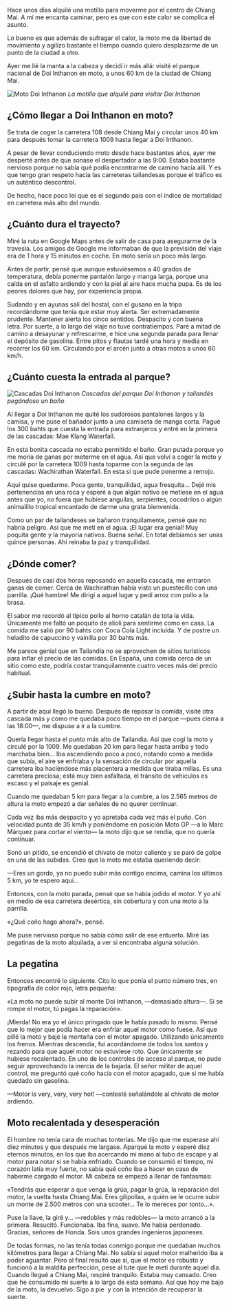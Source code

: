 Hace unos días alquilé una motillo para moverme por el centro de Chiang Mai. A mí me encanta caminar, pero es que con este calor se complica el asunto.

Lo bueno es que además de sufragar el calor, la moto me da libertad de movimiento y agilizo bastante el tiempo cuando quiero desplazarme de un punto de la ciudad a otro.

Ayer me lié la manta a la cabeza y decidí ir más allá: visité el parque nacional de Doi Inthanon en moto, a unos 60 km de la ciudad de Chiang Mai.

![Moto Doi Inthanon](https://lh3.googleusercontent.com/keNnsJPzF9tz8XpErEpFFZ6xYRuIVaKOl2S7mVd2mFA8CwRPn2_fbUuElCj2oIrUuDpWgQV7sx8YcCorj59-fptYGXkMbu4iKnFCtYRupk-zfvNGvLkQVzbg--E2jcHUIFcU4xL_PsGK1hAzEkICVlLOuAFvZzbmK3hpi4QVmokJ3L-OkZzw1r8HrUvH8SO77CMSFR90JmEp7GqR-FGg0cQIemTeM6WXbBs-dBAIvhKNirbXrOwaLrQc77r3Qdhkm08useoSKrEdea0crWqc84COaJho0w1pzxAO0Y6gN8JZ6JQXB2Wtp0j2S19hli-5EwwlNWIzqqVhhr59Kogoxk4JkgfEJsNJ_V5b6__2scs2OBdInaZmsKFmMch3n6ns8rX9xlLJxvPSk9mALOX74-vf_eYfEytsLTCDPpI3F4XTE5KvsZmgOXJqyyB8pixnIzQwoXWBIgM9GvTdI4OtSpI-_toK-8Uq4WYxQUM-MTuXczm04jwxnBC-LvI05_Bm7u39eO9ogIREcGQ_MHaFD07-c5Az-XQEX6n_1T0lKzsFbugHc4beZfOmSKtsQQajCY_rNE0Qzo9HoaWB78IG-WLomQQyNnu02nxiP_XiJGrEt0PoxfdbSH1CzPd2gbEHSweradJEaeNyuKLYsoyvCtmu9zmskbOSS_QNMhGh_khk78E=w800-no)
*La motillo que alquilé para visitar Doi Inthanon*

## ¿Cómo llegar a Doi Inthanon en moto?

Se trata de coger la carretera 108 desde Chiang Mai y circular unos 40 km para después tomar la carretera 1009 hasta llegar a Doi Inthanon.

A pesar de llevar conduciendo moto desde hace bastantes años, ayer me desperté antes de que sonase el despertador a las 9:00. Estaba bastante nervioso porque no sabía qué podía encontrarme de camino hacia allí. Y es que tengo gran respeto hacia las carreteras tailandesas porque el tráfico es un auténtico descontrol.

De hecho, hace poco leí que es el segundo país con el índice de mortalidad en carretera más alto del mundo.

## ¿Cuánto dura el trayecto?

Miré la ruta en Google Maps antes de salir de casa para asegurarme de la travesía. Los amigos de Google me informaban de que la previsión del viaje era de 1 hora y 15 minutos en coche. En moto sería un poco más largo.

Antes de partir, pensé que aunque estuviésemos a 40 grados de temperatura, debía ponerme pantalón largo y manga larga, porque una caída en el asfalto ardiendo y con la piel al aire hace mucha pupa. Es de los peores dolores que hay, por experiencia propia.

Sudando y en ayunas salí del hostal, con el gusano en la tripa recordándome que tenía que estar muy alerta. Ser extremadamente prudente. Mantener alerta los cinco sentidos. Despacito y con buena letra. Por suerte, a lo largo del viaje no tuve contratiempos. Paré a mitad de camino a desayunar y refrescarme, e hice una segunda parada para llenar el depósito de gasolina. Entre pitos y flautas tardé una hora y media en recorrer los 60 km. Circulando por el arcén junto a otras motos a unos 60 km/h.

## ¿Cuánto cuesta la entrada al parque?

![Cascadas Doi Inthanon](https://lh3.googleusercontent.com/5bcT2s_cY6L0__51-yq2udJI-7XlDxBJIg8I6vk4u_rUHepRe6lmWXZM0z0H8zovTakTLr1WbScrSRnnGVGwMVkgmhVc4Ve35bLXp0as-V0fqW45Z_kiy9DHGjGpx_N-H10VZiLE_qebRhQceSuOAoqZM-TzQVn0-lbQlGn6HjPYts6m3scWNzZxak7n9XgpAn6XFkF4sXglnook7kEYkglo8HqrCc-A3XnzWlVe8SBYvkZn76SeZeSHJpv-sZ8_cwdfvM9ogwqOE5idQD8tBhSJiIYUJZ8or1F_ESUVanzmIFVHN-PwjR0_LBBqhlwhPOnBmP0yvTGX28rzPirMK-bAcESMQwUq9nyHvK0J0ukOBo_WRI4KxRFCXV4HyTymGk_mTk04Njs_1XaZyLnYaN8sqhw86Tmb-2p3gcxECjTz03A9oJFLvUUUrnnyGEukkPK1gO53RK-mwu8PPi5pOkpvM5ucWl3zkxXayGYgH47HVCNfENh_tXh3YL6y7zcTYEjL8myDmsTIUOa2UqRAMyOh_gqHToDjEVa0GD4eiq-7KDivVAdM87wdCrAbyGwQrQzzdjt_sVJOpYRoGbX1INmyxDpw1JFcAs4kq6j1f1RE_t04prLU-sIORzR8VG4z0Dy9nVdf0JuwkOOlWHkdQJA960436FcpZ20A52VZqoGPcfs=w800-no)
*Cascadas del parque Doi Inthanon y tailandés pegándose un baño*

Al llegar a Doi Inthanon me quité los sudorosos pantalones largos y la camisa, y me puse el bañador junto a una camiseta de manga corta. Pagué los 300 bahts que cuesta la entrada para extranjeros y entré en la primera de las cascadas: Mae Klang Waterfall.

En esta bonita cascada no estaba permitido el baño. Gran putada porque yo me moría de ganas por meterme en el agua. Así que volví a coger la moto y circulé por la carretera 1009 hasta toparme con la segunda de las cascadas: Wachirathan Waterfall. En esta sí que pude ponerme a remojo.

Aquí quise quedarme. Poca gente, tranquilidad, agua fresquita... Dejé mis pertenencias en una roca y esperé a que algún nativo se metiese en el agua antes que yo, no fuera que hubiese anguilas, serpientes, cocodrilos o algún animalillo tropical encantado de darme una grata bienvenida.

Como un par de tailandeses se bañaron tranquilamente, pensé que no habría peligro. Así que me metí en el agua. ¡El lugar era genial! Muy poquita gente y la mayoría nativos. Buena señal. En total debíamos ser unas quince personas. Ahí reinaba la paz y tranquilidad.

## ¿Dónde comer?

Después de casi dos horas reposando en aquella cascada, me entraron ganas de comer. Cerca de Wachirathan había visto un puestecillo con una parrilla. ¡Qué hambre! Me dirigí a aquel lugar y pedí arroz con pollo a la brasa.

El sabor me recordó al típico pollo al horno catalán de tota la vida. Únicamente me faltó un poquito de alioli para sentirme como en casa. La comida me salió por 90 bahts con Coca Cola Light incluída. Y de postre un heladito de capuccino y vainilla por 30 bahts más.

Me parece genial que en Tailandia no se aprovechen de sitios turísticos para inflar el precio de las comidas. En España, una comida cerca de un sitio como este, podría costar tranquilamente cuatro veces más del precio habitual.

## ¿Subir hasta la cumbre en moto?

A partir de aquí llegó lo bueno. Después de reposar la comida, visité otra cascada más y como me quedaba poco tiempo en el parque —pues cierra a las 18:00—, me dispuse a ir a la cumbre.

Quería llegar hasta el punto más alto de Tailandia. Así que cogí la moto y circulé por la 1009. Me quedaban 20 km para llegar hasta arriba y todo marchaba bien... Iba ascendiendo poco a poco, notando como a medida que subía, el aire se enfriaba y la sensación de circular por aquella carretera iba haciéndose más placentera a medida que tiraba millas. Es una carretera preciosa; está muy bien asfaltada, el tránsito de vehículos es escaso y el paisaje es genial.

Cuando me quedaban 5 km para llegar a la cumbre, a los 2.565 metros de altura la moto empezó a dar señales de no querer continuar.

Cada vez iba más despacito y yo apretaba cada vez más el puño. Con velocidad punta de 35 km/h y poniéndome en posición Moto GP —a lo Marc Márquez para cortar el viento— la moto dijo que se rendía, que no quería continuar.

Sonó un pitido, se encendió el chivato de motor caliente y se paró de golpe en una de las subidas. Creo que la moto me estaba queriendo decir:

—Eres un gordo, ya no puedo subir más contigo encima, camina los últimos 5 km, yo te espero aquí...

Entonces, con la moto parada, pensé que se había jodido el motor. Y yo ahí en medio de esa carretera desértica, sin cobertura y con una moto a la parrilla.

«¿Qué coño hago ahora?», pensé.

Me puse nervioso porque no sabía cómo salir de ese entuerto. Miré las pegatinas de la moto alquilada, a ver si encontraba alguna solución.

## La pegatina

Entonces encontré lo siguiente. Cito lo que ponía el punto número tres, en tipografía de color rojo, letra pequeña:

«La moto no puede subir al monte Doi Inthanon, —demasiada altura—. Si se rompe el motor, tú pagas la reparación».

¡Mierda! No era yo el único pringado que le había pasado lo mismo. Pensé que lo mejor que podía hacer era enfriar aquel motor como fuese. Así que pillé la moto y bajé la montaña con el motor apagado. Utilizando únicamente los frenos. Mientras descendía, fui acordándome de todos los santos y rezando para que aquel motor no estuviese roto. Que únicamente se hubiese recalentado. En uno de los controles de acceso al parque, no pude seguir aprovechando la inercia de la bajada. El señor militar de aquel control, me preguntó qué coño hacía con el motor apagado, que si me había quedado sin gasolina.

—Motor is very, very, very hot! —contesté señalándole al chivato de motor ardiendo.

## Moto recalentada y desesperación

El hombre no tenía cara de muchas tonterías. Me dijo que me esperase ahí diez minutos y que después me largase. Aparqué la moto y esperé diez eternos minutos, en los que iba acercando mi mano al tubo de escape y al motor para notar si se había enfriado. Cuando se consumió el tiempo, mi corazón latía muy fuerte, no sabía qué coño iba a hacer en caso de haberme cargado el motor. Mi cabeza se empezó a llenar de fantasmas:

«Tendrás que esperar a que venga la grúa, pagar la grúa, la reparación del motor, la vuelta hasta Chiang Mai. Eres gilipollas, a quién se le ocurre subir un monte de 2.500 metros con una scooter... Te lo mereces por tonto...».

Puse la llave, la giré y... —redobles y más redobles— la moto arrancó a la primera. Resucitó. Funcionaba. Iba fina, suave. Me había perdonado. Gracias, señores de Honda. Sois unos grandes ingenieros japoneses.

De todas formas, no las tenía todas conmigo porque me quedaban muchos kilómetros para llegar a Chiang Mai. No sabía si aquel motor malherido iba a poder aguantar. Pero al final resultó que sí, que el motor es robusto y funcionó a la maldita perfección, pese al tute que le metí durante aquel día. Cuando llegué a Chiang Mai, respiré tranquilo. Estaba muy cansado. Creo que he consumido mi suerte a lo largo de esta semana. Así que hoy me bajo de la moto, la devuelvo. Sigo a pie  y con la intención de recuperar la suerte.
